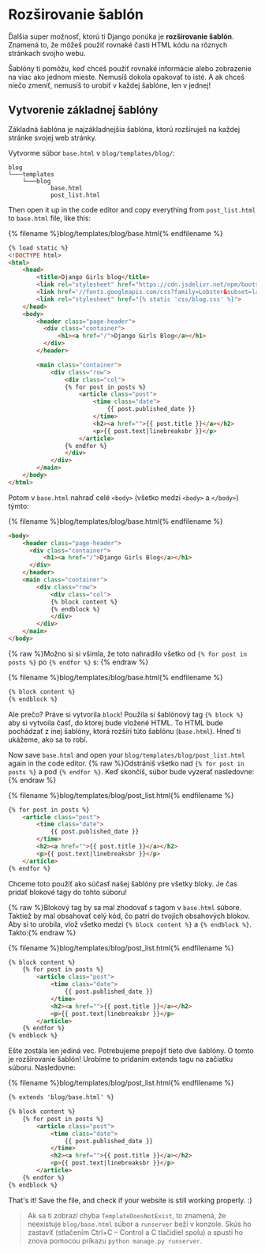 # Rozširovanie šablón

Ďalšia super možnosť, ktorú ti Django ponúka je **rozširovanie šablón**. Znamená to, že môžeš použiť rovnaké časti HTML kódu na rôznych stránkach svojho webu.

Šablóny ti pomôžu, keď chceš použiť rovnaké informácie alebo zobrazenie na viac ako jednom mieste. Nemusíš dokola opakovať to isté. A ak chceš niečo zmeniť, nemusíš to urobiť v každej šablóne, len v jednej!

## Vytvorenie základnej šablóny

Základná šablóna je najzákladnejšia šablóna, ktorú rozširuješ na každej stránke svojej web stránky.

Vytvorme súbor `base.html` v `blog/templates/blog/`:

    blog
    └───templates
        └───blog
                base.html
                post_list.html
    

Then open it up in the code editor and copy everything from `post_list.html` to `base.html` file, like this:

{% filename %}blog/templates/blog/base.html{% endfilename %}

```html
{% load static %}
<!DOCTYPE html>
<html>
    <head>
        <title>Django Girls blog</title>
        <link rel="stylesheet" href="https://cdn.jsdelivr.net/npm/bootstrap@4.5.3/dist/css/bootstrap.min.css" integrity="sha384-TX8t27EcRE3e/ihU7zmQxVncDAy5uIKz4rEkgIXeMed4M0jlfIDPvg6uqKI2xXr2" crossorigin="anonymous">
        <link href='//fonts.googleapis.com/css?family=Lobster&subset=latin,latin-ext' rel='stylesheet' type='text/css'>
        <link rel="stylesheet" href="{% static 'css/blog.css' %}">
    </head>
    <body>
        <header class="page-header">
          <div class="container">
              <h1><a href="/">Django Girls Blog</a></h1>
          </div>
        </header>

        <main class="container">
            <div class="row">
                <div class="col">
                {% for post in posts %}
                    <article class="post">
                        <time class="date">
                            {{ post.published_date }}
                        </time>
                        <h2><a href="">{{ post.title }}</a></h2>
                        <p>{{ post.text|linebreaksbr }}</p>
                    </article>
                {% endfor %}
                </div>
            </div>
        </main>
    </body>
</html>
```

Potom v `base.html` nahraď celé `<body>` (všetko medzi `<body>` a `</body>`) týmto:

{% filename %}blog/templates/blog/base.html{% endfilename %}

```html
<body>
    <header class="page-header">
      <div class="container">
          <h1><a href="/">Django Girls Blog</a></h1>
      </div>
    </header>
    <main class="container">
        <div class="row">
            <div class="col">
            {% block content %}
            {% endblock %}
            </div>
        </div>
    </main>
</body>
```

{% raw %}Možno si si všimla, že toto nahradilo všetko od `{% for post in posts %}` po `{% endfor %}` s: {% endraw %}

{% filename %}blog/templates/blog/base.html{% endfilename %}

```html
{% block content %}
{% endblock %}
```

Ale prečo? Práve si vytvorila `block`! Použila si šablónový tag `{% block %}` aby si vytvoila časť, do ktorej bude vložené HTML. To HTML bude pochádzať z inej šablóny, ktorá rozšíri túto šablónu (`base.html`). Hneď ti ukážeme, ako sa to robí.

Now save `base.html` and open your `blog/templates/blog/post_list.html` again in the code editor. {% raw %}Odstrániš všetko nad `{% for post in posts %}` a pod `{% endfor %}`. Keď skončíš, súbor bude vyzerať nasledovne:{% endraw %}

{% filename %}blog/templates/blog/post_list.html{% endfilename %}

```html
{% for post in posts %}
    <article class="post">
        <time class="date">
            {{ post.published_date }}
        </time>
        <h2><a href="">{{ post.title }}</a></h2>
        <p>{{ post.text|linebreaksbr }}</p>
    </article>
{% endfor %}
```

Chceme toto použiť ako súčasť našej šablóny pre všetky bloky. Je čas pridať blokové tagy do tohto súboru!

{% raw %}Blokový tag by sa mal zhodovať s tagom v `base.html` súbore. Taktiež by mal obsahovať celý kód, čo patrí do tvojích obsahových blokov. Aby si to urobila, vlož všetko medzi `{% block content %}` a `{% endblock %}`. Takto:{% endraw %}

{% filename %}blog/templates/blog/post_list.html{% endfilename %}

```html
{% block content %}
    {% for post in posts %}
        <article class="post">
            <time class="date">
                {{ post.published_date }}
            </time>
            <h2><a href="">{{ post.title }}</a></h2>
            <p>{{ post.text|linebreaksbr }}</p>
        </article>
    {% endfor %}
{% endblock %}
```

Ešte zostála len jediná vec. Potrebujeme prepojiť tieto dve šablóny. O tomto je rozširovanie šablón! Urobíme to pridaním extends tagu na začiatku súboru. Nasledovne:

{% filename %}blog/templates/blog/post_list.html{% endfilename %}

```html
{% extends 'blog/base.html' %}

{% block content %}
    {% for post in posts %}
        <article class="post">
            <time class="date">
                {{ post.published_date }}
            </time>
            <h2><a href="">{{ post.title }}</a></h2>
            <p>{{ post.text|linebreaksbr }}</p>
        </article>
    {% endfor %}
{% endblock %}
```

That's it! Save the file, and check if your website is still working properly. :)

> Ak sa ti zobrazí chyba `TemplateDoesNotExist`, to znamená, že neexistuje `blog/base.html` súbor a `runserver` beží v konzole. Skús ho zastaviť (stlačením Ctrl+C – Control a C tlačidiel spolu) a spusti ho znova pomocou príkazu `python manage.py runserver`.